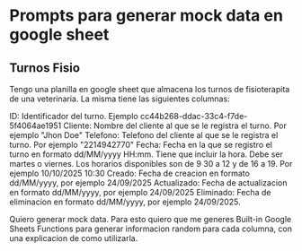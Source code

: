 # Prompts para generar mock data en google sheet

## Turnos Fisio
Tengo una planilla en google sheet que almacena los turnos de fisioterapita de una veterinaria. La misma tiene las siguientes columnas:

ID: Identificador del turno. Ejemplo cc44b268-ddac-33c4-f7de-5f4064ae1951
Cliente: Nombre del cliente al que se le registra el turno. Por ejemplo "Jhon Doe"
Telefono: Telefono del cliente al que se le registra el turno. Por ejemplo "2214942770"
Fecha: Fecha en la que se registro el turno en formato dd/MM/yyyy HH:mm. Tiene que incluir la hora. Debe ser martes o viernes. Los horarios disponibles son de 9 30 a 12 y de 16 a 19. Por ejemplo 10/10/2025 10:30
Creado: Fecha de creacion en formato dd/MM/yyyy, por ejemplo 24/09/2025
Actualizado: Fecha de actualizacion en formato dd/MM/yyyy, por ejemplo 24/09/2025
Eliminado: Fecha de eliminacion en formato dd/MM/yyyy, por ejemplo 24/09/2025.

Quiero generar mock data. Para esto quiero que me generes Built-in Google Sheets Functions para generar informacion random para cada columna, con una explicacion de como utilizarla.